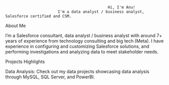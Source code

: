                                                  Hi, I'm Anu! 
                           I'm a data analyst / business analyst, Salesforce certified and CSM. 

About Me

I’m a Salesforce consultant, data analyst / business analyst with around 7+ years of experience from technology consulting and big tech (Meta). I have experience in configuring and customizing Salesforce solutions, and performing investigations and analyzing data to meet stakeholder needs. 

Projects Highlights

Data Analysis: Check out my data projects showcasing data analysis through MySQL, SQL Server, and PowerBI. 


